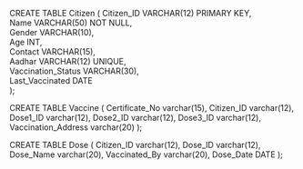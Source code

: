 CREATE TABLE Citizen (
    Citizen_ID VARCHAR(12) PRIMARY KEY,             
    Name VARCHAR(50) NOT NULL,                    
    Gender VARCHAR(10),                          
    Age INT,                                      
    Contact VARCHAR(15),                         
    Aadhar VARCHAR(12) UNIQUE,                   
    Vaccination_Status VARCHAR(30),               
    Last_Vaccinated DATE                        
);



CREATE TABLE Vaccine (
Certificate_No varchar(15),
Citizen_ID varchar(12), 
Dose1_ID varchar(12),
Dose2_ID varchar(12),
Dose3_ID varchar(12),
Vaccination_Address varchar(20)
);

CREATE TABLE Dose (
Citizen_ID varchar(12),
Dose_ID varchar(12), 
Dose_Name varchar(20),
Vaccinated_By varchar(20),
Dose_Date DATE
);
